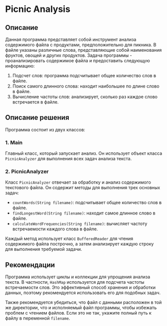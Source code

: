 # Picnic Analysis

## Описание
Данная программа представляет собой инструмент анализа содержимого файла с продуктами, предположительно для пикника. В
файле указаны различные слова, представляющие собой наименования фруктов, овощей и других продуктов. Задача программы -
проанализировать содержимое файла и предоставить следующую информацию:

1. Подсчет слов: программа подсчитывает общее количество слов в файле.
2. Поиск самого длинного слова: находит наибольшее по длине слово в файле.
3. Вычисление частоты слов: анализирует, сколько раз каждое слово встречается в файле.

## Описание решения
Программа состоит из двух классов:

### 1. Main
Главный класс, который запускает анализ. Он использует объект класса `PicnicAnalyzer` для выполнения всех задач анализа
текста.

### 2. PicnicAnalyzer
Класс `PicnicAnalyzer` отвечает за обработку и анализ содержимого текстового файла. Он содержит методы для выполнения
трех основных задач:

* `countWords(String filename)`: подсчитывает общее количество слов в файле.
* `findLongestWord(String filename)`: находит самое длинное слово в файле.
* `calculateWordFrequencies(String filename)`: вычисляет частоту встречаемости каждого слова в файле.

Каждый метод использует класс `BufferedReader` для чтения содержимого файла построчно, а затем анализирует каждую строку
для выполнения требуемой задачи.

## Рекомендации
Программа использует циклы и коллекции для упрощения анализа текста. В частности, `HashMap` используется для подсчета
частоты встречаемости слов. Это эффективный способ хранения и обработки данных, поэтому рекомендуется использовать его
для подобных задач.

Также рекомендуется убедиться, что файл с данными расположен в той же директории, что и исполняемый файл программы,
чтобы избежать проблем с чтением файлов. Если это не так, укажите полный путь к файлу в переменной `filename`.